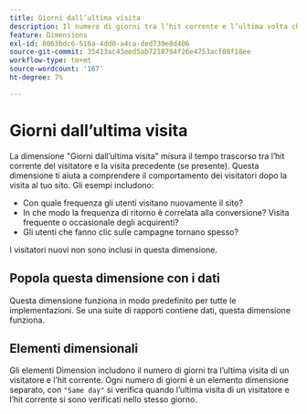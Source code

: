 ```yaml
---
title: Giorni dall’ultima visita
description: Il numero di giorni tra l’hit corrente e l’ultima volta che hanno visitato.
feature: Dimensions
exl-id: 8063bdc6-516a-4dd0-a4ca-ded739e8d406
source-git-commit: 35413ac43eed5ab7218794f26e4753acf08f18ee
workflow-type: tm+mt
source-wordcount: '167'
ht-degree: 7%

---
```


# Giorni dall’ultima visita

La dimensione &quot;Giorni dall’ultima visita&quot; misura il tempo trascorso tra l’hit corrente del visitatore e la visita precedente (se presente). Questa dimensione ti aiuta a comprendere il comportamento dei visitatori dopo la visita al tuo sito. Gli esempi includono:

* Con quale frequenza gli utenti visitano nuovamente il sito?
* In che modo la frequenza di ritorno è correlata alla conversione? Visita frequente o occasionale degli acquirenti?
* Gli utenti che fanno clic sulle campagne tornano spesso?

I visitatori nuovi non sono inclusi in questa dimensione.

## Popola questa dimensione con i dati

Questa dimensione funziona in modo predefinito per tutte le implementazioni. Se una suite di rapporti contiene dati, questa dimensione funziona.

## Elementi dimensionali

Gli elementi Dimension includono il numero di giorni tra l’ultima visita di un visitatore e l’hit corrente. Ogni numero di giorni è un elemento dimensione separato, con `"Same day"` si verifica quando l’ultima visita di un visitatore e l’hit corrente si sono verificati nello stesso giorno.
